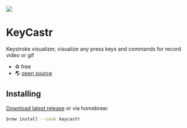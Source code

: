 ![](https://i.imgur.com/rg9O9Oy.png)

# KeyCastr
Keystroke visualizer, visualize any press keys and commands for  record video or gif

- ♻️ free 
- 🌎 [open source](https://github.com/keycastr/keycastr)

## Installing 
[Download latest release](https://github.com/keycastr/keycastr/releases) or via homebrew:

```sh
brew install --cask keycastr
```